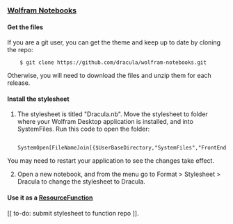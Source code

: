 ### [Wolfram Notebooks](https://www.wolfram.com/notebooks/)

#### Get the files

If you are a git user, you can get the theme and keep up to date by cloning the repo:

        $ git clone https://github.com/dracula/wolfram-notebooks.git
        
Otherwise, you will need to download the files and unzip them for each release.

#### Install the stylesheet

1. The stylesheet is titled "Dracula.nb". Move the stylesheet to folder where your Wolfram Desktop application is installed, and into SystemFiles. Run this code to open the folder:

        SystemOpen[FileNameJoin[{$UserBaseDirectory,"SystemFiles","FrontEnd","StyleSheets"}]]

You may need to restart your application to see the changes take effect.

2. Open a new notebook, and from the menu go to Format > Stylesheet > Dracula to change the stylesheet to Dracula.

#### Use it as a [ResourceFunction](https://reference.wolfram.com/language/ref/ResourceFunction.html)
[[ to-do: submit stylesheet to function repo ]].
